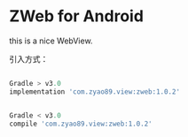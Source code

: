# ZWeb for Android

this is a nice WebView.

引入方式：

```gradle

Gradle > v3.0
implementation 'com.zyao89.view:zweb:1.0.2'


Gradle < v3.0
compile 'com.zyao89.view:zweb:1.0.2'

```